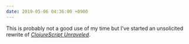```yaml
---
date: 2019-05-06 04:36:00 +0900
---
```

This is probably not a good use of my time but I've started an unsolicited rewrite of [_ClojureScript Unraveled_](http://funcool.github.io/clojurescript-unraveled/).

